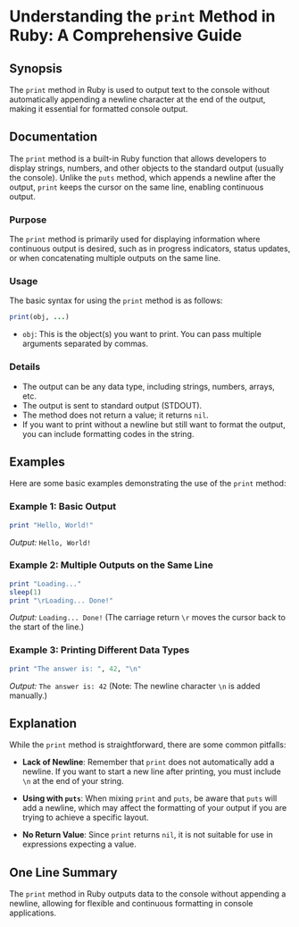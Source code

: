 <!--
Meta Description: # Understanding the `print` Method in Ruby: A Comprehensive Guide ## Synopsis The `print` method in Ruby is used to output text to the console without...
Meta Keywords: print, output, method, ruby, newline
-->

# Understanding the `print` Method in Ruby: A Comprehensive Guide

## Synopsis
The `print` method in Ruby is used to output text to the console without automatically appending a newline character at the end of the output, making it essential for formatted console output.

## Documentation
The `print` method is a built-in Ruby function that allows developers to display strings, numbers, and other objects to the standard output (usually the console). Unlike the `puts` method, which appends a newline after the output, `print` keeps the cursor on the same line, enabling continuous output.

### Purpose
The `print` method is primarily used for displaying information where continuous output is desired, such as in progress indicators, status updates, or when concatenating multiple outputs on the same line.

### Usage
The basic syntax for using the `print` method is as follows:

```ruby
print(obj, ...)
```

- `obj`: This is the object(s) you want to print. You can pass multiple arguments separated by commas.

### Details
- The output can be any data type, including strings, numbers, arrays, etc.
- The output is sent to standard output (STDOUT).
- The method does not return a value; it returns `nil`.
- If you want to print without a newline but still want to format the output, you can include formatting codes in the string.

## Examples
Here are some basic examples demonstrating the use of the `print` method:

### Example 1: Basic Output
```ruby
print "Hello, World!"
```
*Output:* `Hello, World!`

### Example 2: Multiple Outputs on the Same Line
```ruby
print "Loading..."
sleep(1)
print "\rLoading... Done!"
```
*Output:* `Loading... Done!` (The carriage return `\r` moves the cursor back to the start of the line.)

### Example 3: Printing Different Data Types
```ruby
print "The answer is: ", 42, "\n"
```
*Output:* `The answer is: 42` (Note: The newline character `\n` is added manually.)

## Explanation
While the `print` method is straightforward, there are some common pitfalls:

- **Lack of Newline**: Remember that `print` does not automatically add a newline. If you want to start a new line after printing, you must include `\n` at the end of your string.
  
- **Using with `puts`**: When mixing `print` and `puts`, be aware that `puts` will add a newline, which may affect the formatting of your output if you are trying to achieve a specific layout.

- **No Return Value**: Since `print` returns `nil`, it is not suitable for use in expressions expecting a value.

## One Line Summary
The `print` method in Ruby outputs data to the console without appending a newline, allowing for flexible and continuous formatting in console applications.